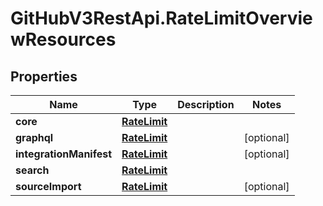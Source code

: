 # GitHubV3RestApi.RateLimitOverviewResources

## Properties

Name | Type | Description | Notes
------------ | ------------- | ------------- | -------------
**core** | [**RateLimit**](RateLimit.md) |  | 
**graphql** | [**RateLimit**](RateLimit.md) |  | [optional] 
**integrationManifest** | [**RateLimit**](RateLimit.md) |  | [optional] 
**search** | [**RateLimit**](RateLimit.md) |  | 
**sourceImport** | [**RateLimit**](RateLimit.md) |  | [optional] 


